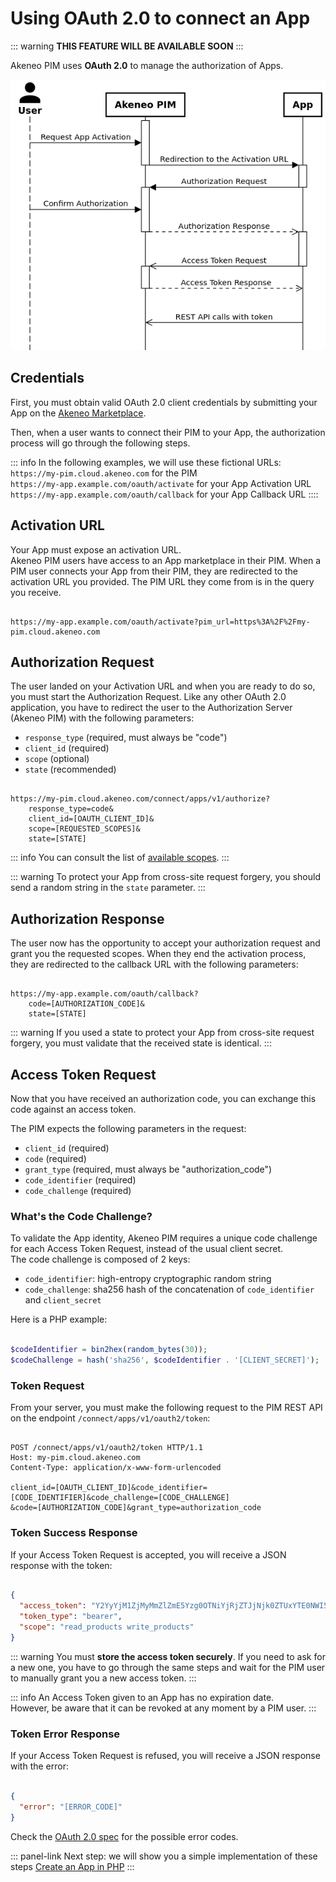# Using OAuth 2.0 to connect an App

::: warning
**THIS FEATURE WILL BE AVAILABLE SOON**
:::

Akeneo PIM uses **OAuth 2.0** to manage the authorization of Apps.

![App activation diagram](../img/apps/app-activation-sequence-diagram.png)


## Credentials

First, you must obtain valid OAuth 2.0 client credentials by submitting your App on the
[Akeneo Marketplace](https://marketplace.akeneo.com/how-submit-extension-akeneo-marketplace).

Then, when a user wants to connect their PIM to your App, the authorization process will go through the following steps.

::: info
In the following examples, we will use these fictional URLs:  
`https://my-pim.cloud.akeneo.com` for the PIM  
`https://my-app.example.com/oauth/activate` for your App Activation URL  
`https://my-app.example.com/oauth/callback` for your App Callback URL
::::

## Activation URL

Your App must expose an activation URL.  
Akeneo PIM users have access to an App marketplace in their PIM. When a PIM user connects your App from their PIM,
they are redirected to the activation URL you provided. The PIM URL they come from is in the query you receive.

```

https://my-app.example.com/oauth/activate?pim_url=https%3A%2F%2Fmy-pim.cloud.akeneo.com
```

## Authorization Request

The user landed on your Activation URL and when you are ready to do so, you must start the Authorization Request.
Like any other OAuth 2.0 application, you have to redirect the user to the Authorization Server (Akeneo PIM)
with the following parameters:

- `response_type` (required, must always be "code")
- `client_id` (required)
- `scope` (optional)
- `state` (recommended)

```

https://my-pim.cloud.akeneo.com/connect/apps/v1/authorize?
    response_type=code&
    client_id=[OAUTH_CLIENT_ID]&
    scope=[REQUESTED_SCOPES]&
    state=[STATE]
```

::: info
You can consult the list of [available scopes](/apps/access-scopes.html).
:::

::: warning
To protect your App from cross-site request forgery, you should send a random string in the `state` parameter.
:::

## Authorization Response

The user now has the opportunity to accept your authorization request and grant you the requested scopes.
When they end the activation process, they are redirected to the callback URL with the following parameters:

```

https://my-app.example.com/oauth/callback?
    code=[AUTHORIZATION_CODE]&
    state=[STATE]
```

::: warning
If you used a state to protect your App from cross-site request forgery, you must validate that the received
state is identical.
:::

## Access Token Request

Now that you have received an authorization code, you can exchange this code against an access token.

The PIM expects the following parameters in the request:
- `client_id` (required)
- `code` (required)
- `grant_type` (required, must always be "authorization_code")
- `code_identifier` (required)
- `code_challenge` (required)

### What's the Code Challenge?

To validate the App identity, Akeneo PIM requires a unique code challenge for each Access Token Request,
instead of the usual client secret.  
The code challenge is composed of 2 keys:
- `code_identifier`: high-entropy cryptographic random string
- `code_challenge`: sha256 hash of the concatenation of `code_identifier` and `client_secret`

Here is a PHP example:
```php

$codeIdentifier = bin2hex(random_bytes(30));
$codeChallenge = hash('sha256', $codeIdentifier . '[CLIENT_SECRET]');
```

### Token Request

From your server, you must make the following request to the PIM REST API
on the endpoint `/connect/apps/v1/oauth2/token`:

```

POST /connect/apps/v1/oauth2/token HTTP/1.1
Host: my-pim.cloud.akeneo.com
Content-Type: application/x-www-form-urlencoded

client_id=[OAUTH_CLIENT_ID]&code_identifier=[CODE_IDENTIFIER]&code_challenge=[CODE_CHALLENGE]
&code=[AUTHORIZATION_CODE]&grant_type=authorization_code
```

### Token Success Response

If your Access Token Request is accepted, you will receive a JSON response with the token:

```json

{
  "access_token": "Y2YyYjM1ZjMyMmZlZmE5Yzg0OTNiYjRjZTJjNjk0ZTUxYTE0NWI5Zm",
  "token_type": "bearer",
  "scope": "read_products write_products"
}
```

::: warning
You must **store the access token securely**. If you need to ask for a new one, you have to go through the same steps
and wait for the PIM user to manually grant you a new access token.
:::

::: info
An Access Token given to an App has no expiration date.  
However, be aware that it can be revoked at any moment by a PIM user.
:::

### Token Error Response

If your Access Token Request is refused, you will receive a JSON response with the error:

```json

{
  "error": "[ERROR_CODE]"
}
```

Check the [OAuth 2.0 spec](https://datatracker.ietf.org/doc/html/rfc6749#section-4.1.2.1) for the possible error codes.

::: panel-link Next step: we will show you a simple implementation of these steps [Create an App in PHP](/apps/create-app-in-php.html)
:::
